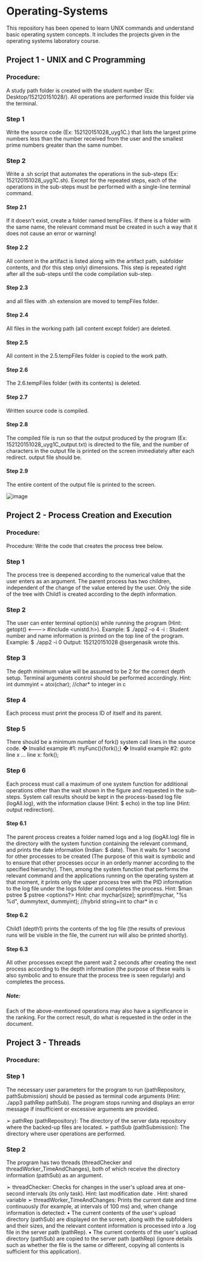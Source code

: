 # Operating-Systems
This repository has been opened to learn UNIX commands and understand basic operating system concepts. It includes the projects given in the operating systems laboratory course.

## Project 1 - UNIX and C Programming

### Procedure:
  A study path folder is created with the student number (Ex: Desktop/152120151028/). All operations are performed inside this folder via the terminal.
### Step 1
  Write the source code (Ex: 152120151028_uyg1C.<language>) that lists the largest prime numbers less than the number received from the user and the smallest prime numbers greater than the same number.
### Step 2
  Write a .sh script that automates the operations in the sub-steps (Ex: 152120151028_uyg1C.sh). Except for the repeated steps, each of the operations in the sub-steps must be performed with a single-line terminal command.
  #### Step 2.1
  If it doesn't exist, create a folder named tempFiles. If there is a folder with the same name, the relevant command must be created in such a way that it does not cause an error or warning!
  #### Step 2.2
  All content in the artifact is listed along with the artifact path, subfolder contents, and (for this step only) dimensions. This step is repeated right after all the sub-steps until the code compilation sub-step.
  #### Step 2.3
  <language> and all files with .sh extension are moved to tempFiles folder.
  #### Step 2.4
  All files in the working path (all content except folder) are deleted.
  #### Step 2.5
  All content in the 2.5.tempFiles folder is copied to the work path.
  #### Step 2.6
  The 2.6.tempFiles folder (with its contents) is deleted.
  #### Step 2.7
  Written source code is compiled.
  #### Step 2.8
  The compiled file is run so that the output produced by the program (Ex: 152120151028_uyg1C_output.txt) is directed to the file, and the number of characters in the output file is printed on the screen immediately after each redirect. output file should be.
  #### Step 2.9
  The entire content of the output file is printed to the screen.
    
![image](https://user-images.githubusercontent.com/71591780/230410990-e7b96c59-bc32-4d0f-8413-2932aa864aa0.png)
    
## Project 2 - Process Creation and Execution
### Procedure:
  Procedure: Write the code that creates the process tree below.
  ### Step 1
  The process tree is deepened according to the numerical value that the user enters as an argument. The parent process has two children, independent of the change of the value entered by the user. Only the side of the tree with Child1 is created according to the depth information.
  ### Step 2   
  The user can enter terminal option(s) while running the program (Hint: getopt() <---> #include <unistd.h>). Example: $ ./app2 -o 4
-i : Student number and name information is printed on the top line of the program. Example: $ ./app2 -i 0
                Output: 152120151028 @sergenasik wrote this.  
  ### Step 3  
  The depth minimum value will be assumed to be 2 for the correct depth setup. Terminal arguments control should be performed accordingly. Hint: int dummyint = atoi(char); //char* to integer in c  
  ### Step 4  
  Each process must print the process ID of itself and its parent.  
  ### Step 5  
  There should be a minimum number of fork() system call lines in the source code.
        ❖ Invalid example #1:
             myFunc(){fork();}
        ❖ Invalid example #2:
             goto line x ...
             line x: fork();  
  ### Step 6  
  Each process must call a maximum of one system function for additional operations other than the wait shown in the figure and requested in the sub-steps. System call results should be kept in the process-based log file (logAll.log), with the information clause (Hint: $ echo) in the top line (Hint: output redirection).
  #### Step 6.1    
  The parent process creates a folder named logs and a log (logAll.log) file in the directory with the system function containing the relevant command, and prints the date information (Indian: $ date). Then it waits for 1 second for other processes to be created (The purpose of this wait is symbolic and to ensure that other processes occur in an orderly manner according to the specified hierarchy). Then, among the system function that performs the relevant command and the applications running on the operating system at that moment, it prints only the upper process tree with the PID information to the log file under the logs folder and completes the process.
               Hint: $man pstree $ pstree <options?> <PID>
               Hint: char mychar[size]; sprintf(mychar, "%s %d", dummytext, dummyint); //hybrid string+int to char* in c
  #### Step 6.2  
  Child1 (depth1) prints the contents of the log file (the results of previous runs will be visible in the file, the current run will also be printed shortly).
  #### Step 6.3     
  All other processes except the parent wait 2 seconds after creating the next process according to the depth information (the purpose of these waits is also symbolic and to ensure that the process tree is seen regularly) and completes the process.
  ##### Note:  
  Each of the above-mentioned operations may also have a significance in the ranking. For the correct result, do what is requested in the order in the document.

## Project 3 - Threads
### Procedure:
### Step 1
   The necessary user parameters for the program to run (pathRepository, pathSubmission) should be passed as terminal code arguments (Hint: ./app3 pathRep pathSub). The program stops running and displays an error message if insufficient or excessive arguments are provided.
    
➢ pathRep (pathRepository): The directory of the server data repository where the backed-up files are located.
➢ pathSub (pathSubmission): The directory where user operations are performed.
### Step 2
  The program has two threads (threadChecker and threadWorker_TimeAndChanges), both of which receive the directory information (pathSub) as an argument.
    
➢ threadChecker: Checks for changes in the user's upload area at one-second intervals (its only task).
Hint: last modification date .
Hint: shared variable 
➢ threadWorker_TimeAndChanges: Prints the current date and time continuously (for example, at intervals of 100 ms) and, when change information is detected:
• The current contents of the user's upload directory (pathSub) are displayed on the screen, along with the subfolders and their sizes, and the relevant content information is processed into a .log file in the server path (pathRep).
• The current contents of the user's upload directory (pathSub) are copied to the server path (pathRep) (ignore details such as whether the file is the same or different, copying all contents is sufficient for this application).
